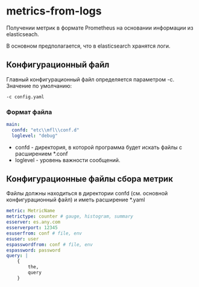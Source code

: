 # metrics-from-logs
Получении метрик в формате Prometheus на основании информации из elasticseach.

В основном предполагается, что в elasticsearch хранятся логи. 

## Конфигурационный файл

Главный конфигурационный файл определяется параметром -с. Значение по умолчанию:

    -c config.yaml

### Формат файла

```yaml
main:
  confd: "etc\\mfl\\conf.d"
  loglevel: "debug"
```

* confd - директория, в которой программа будет искать файлы с расширением *.conf
* loglevel - уровень важности сообщений.

## Конфигурационные файлы сбора метрик

Файлы должны находиться в директории confd (см. основной конфигурационный файл) и иметь расширение
*.yaml

```yaml
metric: MetricName
metrictype: counter # gauge, histogram, summary
esserver: es.any.com
esserverport: 12345
esuserfrom: conf # file, env
esuser: user
espasswordfrom: conf # file, env
espassword: password
query: |
    { 
        the,
        query
    }
```
